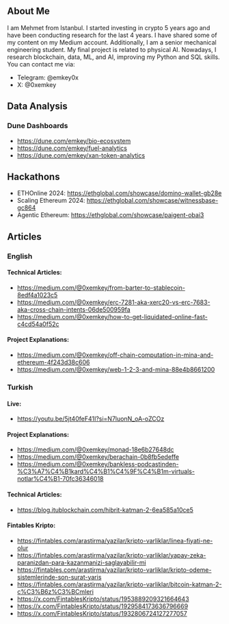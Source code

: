 ## About Me
I am Mehmet from Istanbul. I started investing in crypto 5 years ago and have been conducting research for the last 4 years. I have shared some of my content on my Medium account. Additionally, I am a senior mechanical engineering student. My final project is related to physical AI. Nowadays, I research blockchain, data, ML, and AI, improving my Python and SQL skills. You can contact me via:
- Telegram: @emkey0x
- X: @0xemkey

## Data Analysis
### Dune Dashboards
- https://dune.com/emkey/bio-ecosystem
- https://dune.com/emkey/fuel-analytics
-	https://dune.com/emkey/xan-token-analytics

## Hackathons
-	ETHOnline 2024: https://ethglobal.com/showcase/domino-wallet-gb28e 
-	Scaling Ethereum 2024: https://ethglobal.com/showcase/witnessbase-gc864 
-	Agentic Ethereum: https://ethglobal.com/showcase/paigent-obai3 

## Articles
### English
#### Technical Articles:
- https://medium.com/@0xemkey/from-barter-to-stablecoin-8edf4a1023c5
-	https://medium.com/@0xemkey/erc-7281-aka-xerc20-vs-erc-7683-aka-cross-chain-intents-06de500959fa
-	https://medium.com/@0xemkey/how-to-get-liquidated-online-fast-c4cd54a0f52c 

#### Project Explanations:
-	https://medium.com/@0xemkey/off-chain-computation-in-mina-and-ethereum-4f243d38c606 
-	https://medium.com/@0xemkey/web-1-2-3-and-mina-88e4b8661200

### Turkish
#### Live:
-	https://youtu.be/5jt40feF41I?si=N7luonN_oA-oZCOz 

#### Project Explanations:
-	https://medium.com/@0xemkey/monad-18e6b27648dc
-	https://medium.com/@0xemkey/berachain-0b8fb5edeffe
-	https://medium.com/@0xemkey/bankless-podcastinden-%C3%A7%C4%B1kard%C4%B1%C4%9F%C4%B1m-virtuals-notlar%C4%B1-70fc36346018

#### Technical Articles:
-	https://blog.itublockchain.com/hibrit-katman-2-6ea585a10ce5
  
#### Fintables Kripto:
- https://fintables.com/arastirma/yazilar/kripto-varliklar/linea-fiyati-ne-olur
- https://fintables.com/arastirma/yazilar/kripto-varliklar/yapay-zeka-paranizdan-para-kazanmanizi-saglayabilir-mi
-	https://fintables.com/arastirma/yazilar/kripto-varliklar/kripto-odeme-sistemlerinde-son-surat-yaris
-	https://fintables.com/arastirma/yazilar/kripto-varliklar/bitcoin-katman-2-c%C3%B6z%C3%BCmleri
-	https://x.com/FintablesKripto/status/1953889209321664643 
-	https://x.com/FintablesKripto/status/1929584173636796669 
- https://x.com/FintablesKripto/status/1932806724127277057 

